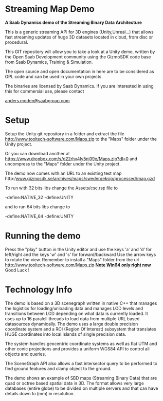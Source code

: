 Streaming Map Demo
==================

<B>A Saab Dynamics demo of the Streaming Binary Data Architecture</B>

This is a generic streaming API for 3D engines (Unity,Unreal...) that allows fast streaming updates of huge 3D datasets located in cloud, from disc or procedural.

This GIT repository will allow you to take a look at a Unity demo, written by the Open Saab Development community using the GizmoSDK code base from Saab Dynamics, Training & Simulation.

The open source and open documentation in here are to be considered as GPL code and can be used in your own projects.

The binaries are licensed by Saab Dynamics. If you are interested in using this for commersial use, please contact 

anders.moden@saabgroup.com




Setup
=====

Setup the Unity git repository in a folder and extract the file http://www.tooltech-software.com/Maps.zip to the "Maps" folder under the Unity project.

Or you can download another at https://www.dropbox.com/s/d22rhv4ly5nj09e/Maps.zip?dl=0 and uncompress to the "Maps" folder under the Unity project.

The demo now comes with an URL to an existing test map http:/www.gizmosdk.se/archives/maps/sweden/eksjo/processed/map.gzd

To run with 32 bits libs change the Assets/csc.rsp file to 

-define:NATIVE_32
-define:UNITY

and to run 64 bits libs change to 

-define:NATIVE_64
-define:UNITY



Running the demo
================

Press the "play" button in the Unity editor and use the keys 'a' and 'd' for left/right and the keys 'w' and 's' for forward/backward
Use the arrow keys to rotate the view. Remember to install a "Maps" folder from the url http://www.tooltech-software.com/Maps.zip
<b><u>Note Win64 only right now</u></b>
Good Luck !


Technology Info
===============

The demo is based on a 3D scenegraph written in native C++ that manages the logistics for loading/unloading data and manages LOD levels and transitions between LOD depending on what data is currently loaded. It uses up to 16 paralell threads to load data from multiple URL based datasources dynamically.
The demo uses a large double precision coordinate system and a ROI (Region Of Interest) subsystem that translates HUGE coordinates into local islands of single precision data. 

The system handles geocentric coordinate systems as well as flat UTM and other conic projections and provides a uniform WGS84 API to control all objects and queries.

The SceneGraph API also allows a fast intersector query to be performed to find ground features and clamp object to the ground.

The demo shows an example of SBD maps (Streaming Binary Data) that are quad or octree based spatial data in 3D. The format allows very large databases (entire globe) to be divided on multiple servers and that can have details down to (mm) in resolution.

